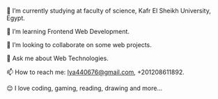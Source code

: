 🔭 I’m currently studying at faculty of science, Kafr El Sheikh University, Egypt. 

🌱 I’m learning Frontend Web Development.

🤝 I’m looking to collaborate on some web projects.

💬 Ask me about Web Technologies.

📫 How to reach me: lya440676@gmail.com, +201208611892.

😌 I love coding, gaming, reading, drawing and more...

<!---
EngMahmoudAhmed/EngMahmoudAhmed is a ✨ special ✨ repository because its `README.md` (this file) appears on your GitHub profile.
You can click the Preview link to take a look at your changes.
--->
